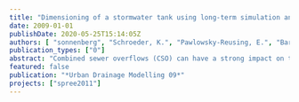 ```yaml
---
title: "Dimensioning of a stormwater tank using long-term simulation and assessment of uncertainties"
date: 2009-01-01
publishDate: 2020-05-25T15:14:05Z
authors: [ "sonnenberg", "Schroeder, K.", "Pawlowsky-Reusing, E.", "Barjenbruch, M." ]
publication_types: ["0"]
abstract: "Combined sewer overflows (CSO) can have a strong impact on the quality of surface waters. A common measure to reduce CSO is the construction of storage tanks. The objective of this study was to determine the required volume of a storage tank by means of a numerical long-term simulation and to assess uncertain input data. Particularly, the influence of the considered rain series’ length on the calculated storage volume was investigated. Engineering standards usually recommend the use of at least 10 to 15 years of rain series. Here, the hydraulic behaviour of the studied sewer system was simulated in a 30 year hydrodynamic simulation. Special effort was made to calibrate an available model by use of currently measured data. The quality of calibration was evaluated by means of the Nash-Sutcliffe model efficiency coefficient. The analysis of input data uncertainty revealed that applying a 10 year series results in tank volumes that differ between -12 % and +19 %, respectively from the dimensioning result achieved by applying the 30 year rain series."
featured: false
publication: "*Urban Drainage Modelling 09*"
projects: ["spree2011"]
---
```


